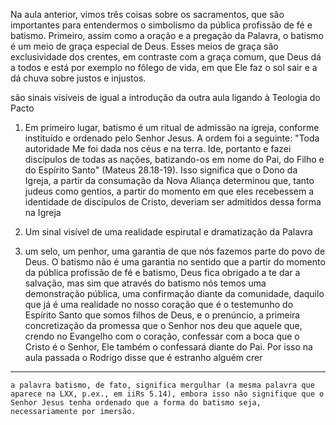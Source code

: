 Na aula anterior, vimos três coisas sobre os sacramentos, que são importantes para entendermos o simbolismo da pública profissão de fé e batismo. Primeiro, assim como a oração e a pregação da Palavra, o batismo é um meio de graça especial de Deus. Esses meios de graça são exclusividade dos crentes, em contraste com a graça comum, que Deus dá a todos e está por exemplo no fôlego de vida, em que Ele faz o sol sair e a dá chuva sobre justos e injustos. 


 são sinais visíveis de 
igual a introdução da outra aula ligando à Teologia do Pacto 

1) Em primeiro lugar, batismo é um ritual de admissão na igreja, conforme instituído e ordenado pelo Senhor Jesus. A ordem foi a seguinte: "Toda autoridade Me foi dada nos céus e na terra. Ide, portanto e fazei discípulos de todas as nações, batizando-os em nome do Pai, do Filho e do Espírito Santo" (Mateus 28.18-19). Isso significa que o Dono da Igreja, a partir da consumação da Nova Aliança determinou que, tanto judeus como gentios, a partir do momento em que eles recebessem a identidade de discípulos de Cristo, deveriam ser admitidos dessa forma na Igreja

2) Um sinal visível de uma realidade espirutal e 
dramatização da Palavra 

3) um selo, um penhor, uma garantia de que nós fazemos parte do povo de Deus. O batismo não é uma garantia no sentido que a partir do momento da pública profissão de fé e batismo, Deus fica obrigado a te dar a salvação, 
mas sim que através do batismo nós temos uma demonstração pública, uma confirmação diante da comunidade, daquilo que já é uma realidade no nosso coração que é 
o testemunho do Espírito Santo que somos filhos de Deus, 
e o prenúncio, a primeira concretização da promessa que o Senhor nos deu que aquele que, crendo no Evangelho com o coração, confessar com a boca que o Cristo é o Senhor, Ele também o confessará diante do Pai. Por isso na aula passada o Rodrigo disse que é estranho alguém crer 
---
    a palavra batismo, de fato, significa mergulhar (a mesma palavra que aparece na LXX, p.ex., em iiRs 5.14), embora isso não signifique que o Senhor Jesus tenha ordenado que a forma do batismo seja, necessariamente por imersão. 